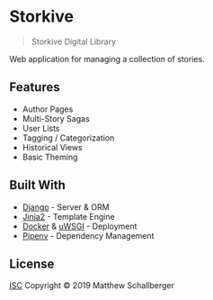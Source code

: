 # Storkive

> Storkive Digital Library

Web application for managing a collection of stories.

## Features

- Author Pages
- Multi-Story Sagas
- User Lists
- Tagging / Categorization
- Historical Views
- Basic Theming

## Built With

* [Django](https://www.djangoproject.com/) - Server & ORM
* [Jinja2](http://jinja.pocoo.org/) - Template Engine
* [Docker](https://www.docker.com/) & 
  [uWSGI](http://projects.unbit.it/uwsgi) - Deployment
* [Pipenv](https://github.com/pypa/pipenv) - Dependency Management

## License

[ISC](https://opensource.org/licenses/ISC)
Copyright © 2019 Matthew Schallberger
